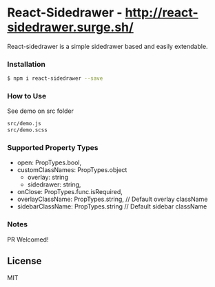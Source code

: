 # React-Sidedrawer - http://react-sidedrawer.surge.sh/
React-sidedrawer is a simple sidedrawer based and easily extendable.

### Installation
```sh
$ npm i react-sidedrawer --save
```

### How to Use
See demo on src folder
```sh
src/demo.js
src/demo.scss
```

### Supported Property Types
* open: PropTypes.bool,
* customClassNames: PropTypes.object
    * overlay: string
    * sidedrawer: string,
* onClose: PropTypes.func.isRequired,
* overlayClassName: PropTypes.string, // Default overlay className
* sidebarClassName: PropTypes.string // Default sidebar className

### Notes
PR Welcomed!

License
----
MIT
